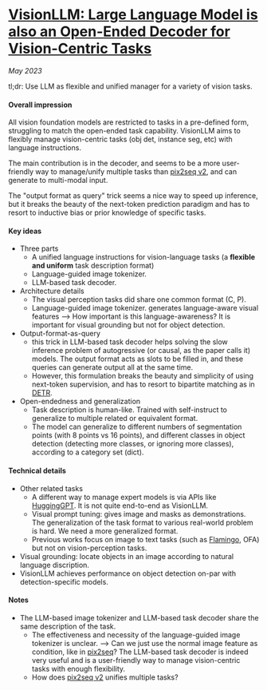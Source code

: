 # [VisionLLM: Large Language Model is also an Open-Ended Decoder for Vision-Centric Tasks](https://arxiv.org/abs/2305.11175)

_May 2023_

tl;dr: Use LLM as flexible and unified manager for a variety of vision tasks. 

#### Overall impression
All vision foundation models are restricted to tasks in a pre-defined form, struggling to match the open-ended task capability. VisionLLM aims to flexibly manage vision-centric tasks (obj det, instance seg, etc) with language instructions.

The main contribution is in the decoder, and seems to be a more user-friendly way to manage/unify multiple tasks than [pix2seq v2](pix2seq_v2.md), and can generate to multi-modal input.

The "output format as query" trick seems a nice way to speed up inference, but it breaks the beauty of the next-token prediction paradigm and has to resort to inductive bias or prior knowledge of specific tasks.


#### Key ideas
- Three parts
	- A unified language instructions for vision-language tasks (a **flexible and uniform** task description format)
	- Language-guided image tokenizer. 
	- LLM-based task decoder. 
- Architecture details
	- The visual perception tasks did share one common format (C, P).
	- Language-guided image tokenizer.  generates language-aware visual features --> How important is this language-awareness? It is important for visual grounding but not for object detection.
- Output-format-as-query
	- this trick in LLM-based task decoder helps solving the slow inference problem of autogressive (or causal, as the paper calls it) models. The output format acts as slots to be filled in, and these queries can generate output all at the same time.
	- However, this formulation breaks the beauty and simplicity of using next-token supervision, and has to resort to bipartite matching as in [DETR](detr.md).
- Open-endedness and generalization
	- Task description is human-like. Trained with self-instruct to generalize to multiple related or equivalent format. 
	- The model can generalize to different numbers of segmentation points (with 8 points vs 16 points), and different classes in object detection (detecting more classes, or ignoring more classes), according to a category set (dict).

#### Technical details
- Other related tasks
	- A different way to manage expert models is via APIs like [HuggingGPT](hugging_gpt.md). It is not quite end-to-end as VisionLLM.
	- Visual prompt tuning: gives image and masks as demonstrations. The generalization of the task format to various real-world problem is hard. We need a more generalized format. 
	- Previous works focus on image to text tasks (such as [Flamingo](flamingo.md), OFA) but not on vision-perception tasks. 
- Visual grounding: locate objects in an image according to natural language discription.
- VisionLLM achieves performance on object detection on-par with detection-specific models.


#### Notes
- The LLM-based image tokenizer and LLM-based task decoder share the same description of the task.
	- The effectiveness and necessity of the language-guided image tokenizer is unclear. --> Can we just use the normal image feature as condition, like in [pix2seq](pix2seq)? The LLM-based task decoder is indeed very useful and is a user-friendly way to manage vision-centric tasks with enough flexibility.
	- How does [pix2seq v2](pix2seq_v2.md) unifies multiple tasks?

